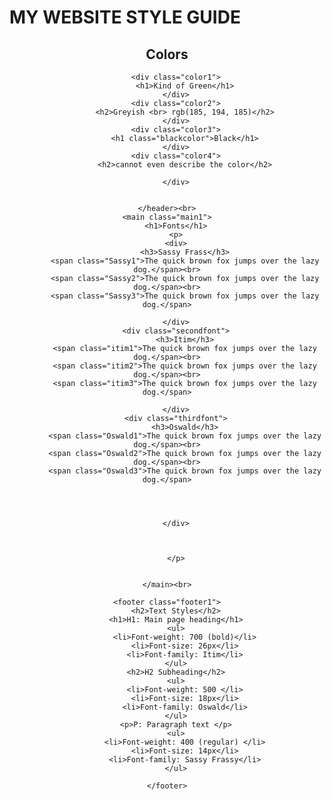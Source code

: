 <!DOCTYPE html>
<html lang="en">

<head>
    <meta charset="UTF-8">
    <meta http-equiv="X-UA-Compatible" content="IE=edge">
    <meta name="viewport" content="width=device-width, initial-scale=1.0">
    <title>Document</title>
    <link rel="stylesheet" href="styles.css">
    <link rel="preconnect" href="https://fonts.googleapis.com">
    <link rel="preconnect" href="https://fonts.gstatic.com" crossorigin>
    <link href="https://fonts.googleapis.com/css2?family=Itim&family=Oswald&family=Sassy+Frass&display=swap"
        rel="stylesheet">
</head>

<body>
    <h1 class="mnheading">MY WEBSITE STYLE GUIDE</h1>
    <header class="heading1">
        <h2>Colors</h2>

        <div class="color1">
            <h1>Kind of Green</h1>
        </div>
        <div class="color2">
            <h2>Greyish <br> rgb(185, 194, 185)</h2>
        </div>
        <div class="color3">
            <h1 class="blackcolor">Black</h1>
        </div>
        <div class="color4">
            <h2>cannot even describe the color</h2>

        </div>


    </header><br>
    <main class="main1">
        <h1>Fonts</h1>
        <p>
        <div>
            <h3>Sassy Frass</h3>
            <span class="Sassy1">The quick brown fox jumps over the lazy dog.</span><br>
            <span class="Sassy2">The quick brown fox jumps over the lazy dog.</span><br>
            <span class="Sassy3">The quick brown fox jumps over the lazy dog.</span>

        </div>
        <div class="secondfont">
            <h3>Itim</h3>
            <span class="itim1">The quick brown fox jumps over the lazy dog.</span><br>
            <span class="itim2">The quick brown fox jumps over the lazy dog.</span><br>
            <span class="itim3">The quick brown fox jumps over the lazy dog.</span>

        </div>
        <div class="thirdfont">
            <h3>Oswald</h3>
            <span class="Oswald1">The quick brown fox jumps over the lazy dog.</span><br>
            <span class="Oswald2">The quick brown fox jumps over the lazy dog.</span><br>
            <span class="Oswald3">The quick brown fox jumps over the lazy dog.</span>




        </div>



        </p>


    </main><br>

    <footer class="footer1">
        <h2>Text Styles</h2>
        <h1>H1: Main page heading</h1>
        <ul>
            <li>Font-weight: 700 (bold)</li>
            <li>Font-size: 26px</li>
            <li>Font-family: Itim</li>
        </ul>
        <h2>H2 Subheading</h2>
        <ul>
            <li>Font-weight: 500 </li>
            <li>Font-size: 18px</li>
            <li>Font-family: Oswald</li>
        </ul>
        <p>P: Paragraph text </p>
        <ul>
            <li>Font-weight: 400 (regular) </li>
            <li>Font-size: 14px</li>
            <li>Font-family: Sassy Frassy</li>
        </ul>

    </footer>

</body>

</html>
